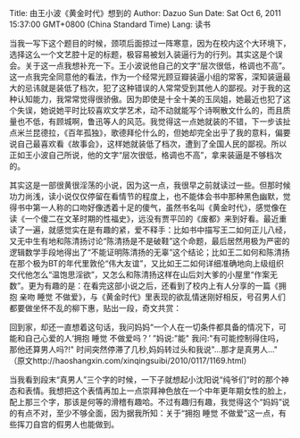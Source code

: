 Title: 由王小波《黄金时代》想到的
Author: Dazuo Sun
Date: Sat Oct 6, 2011 15:37:00 GMT+0800 (China Standard Time)
Lang: 读书
  
  当我一写下这个题目的时候，颈项后面掠过一阵寒意，因为在校内这个大环境下，选择这么一个文艺腔十足的标题，极容易被划入装逼行为的行列。其实这是个误会。关于这一点我想补充一下。王小波说他自己的文字“层次很低，格调也不高”。这一点我完全同意他的看法，作为一个经常光顾豆瓣装逼小组的常客，深知装逼最大的忌讳就是装低了档次，犯了这种错误的人常常受到其他人的鄙视。对于我的这种认知能力，我常常觉得很骄傲。因为即使是十全十美的玉凤姐，她最近也犯了这个失误，她说她平时比较喜欢文学艺术，动不动就能写个诗啊散文什么的，而且质量也不低，有顾城啊，鲁迅等人的风范。我觉得这一点她就装的不错，下一步该扯点米兰昆德拉，《百年孤独》，歌德拜伦什么的，但她却完全出乎了我的意料，偏要说自己最喜欢看《故事会》，这样她就装低了档次，遭到了全国人民的鄙视。所以正如王小波自己所说，他的文字“层次很低，格调也不高”，拿来装逼是不够档次的。

  其实这是一部很黄很淫荡的小说，因为这一点，我很早之前就读过一些。但那时候功力尚浅，读小说仅仅停留在看情节的程度上，也不能体会书中那种黑色幽默，觉得书中第一人称的口吻好像透着十足的傻气，虽然书名叫《黄金时代》，感觉像在读《一个傻二在文革时期的性福史》，远没有贾平凹的《废都》来到好看。最近重读了一遍，就感觉实在是有趣的紧，爱不释手：比如书中描写王二如何正儿八经，又无中生有地和陈清扬讨论“陈清扬是不是破鞋”这个命题，最后居然用极为严密的逻辑数学手段地得出了“不能证明陈清扬的无辜”这个结论；比如王二如何和陈清扬在那个极为BT的年代里敦伦“伟大友谊”，又比如王二如何详细准确地向上级组织交代他怎么“温饱思淫欲”，又怎么和陈清扬这样在山后刘大爹的小屋里“作案无数”。更为有趣的是：在看完这部小说之后，还看到了校内上有人分享的一篇《拥抱 亲吻 睡觉 不做爱》，与《黄金时代》里表现的欲乱情迷刚好相反，号召男人们都要做坐怀不乱的柳下惠，贴出一段，奇文共赏：
     

  回到家，却还一直想着这句话，我问妈妈“一个人在一切条件都具备的情况下，可能和自己心爱的人‘拥抱 睡觉 不做爱吗？’ ”妈说:"能" 我问:"有可能控制得住吗，那他还算男人吗?!" 时间突然停滞了几秒,妈妈转过头和我说"...那才是真男人..." （原文http://haoshangxin.com/xinqingsuibi/2010/0117/1169.html）
    
     
  当我看到段末“真男人”三个字的时候，一下子就想起小沈阳说“纯爷们”时的那个神态和表情。我想把这个表情再加上一点崇拜神色放在一个中年更年期女性的脸上，配上那三个字，那该是何等的滑稽有趣哈。不过有趣归有趣，我觉得这个“妈妈”说的有点不对，至少不够全面，因为据我所知：关于“拥抱 睡觉 不做爱”这一点，有些挥刀自宫的假男人也能做到。

